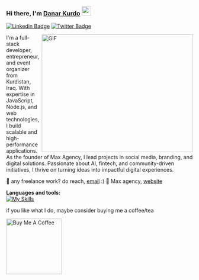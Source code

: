 ### Hi there, I'm <a href="https://facebook.com/danar.kurdo.1" target="_blank">Danar Kurdo</a> <img src="https://media.giphy.com/media/hvRJCLFzcasrR4ia7z/giphy.gif" width="25px">

[![Linkedin Badge](https://img.shields.io/badge/LinkedIn-0077B5?style=for-the-badge&logo=linkedin&logoColor=white)](https://linkedin.com/in/danarkurdo1)
[![Twitter Badge](https://img.shields.io/badge/Twitter-1DA1F2?style=for-the-badge&logo=twitter&logoColor=white)](https://twitter.com/danarkurdo1)
<br />

<img align="right" alt="GIF" src="https://github.com/Gapur/Gapur/blob/master/coding.gif?raw=true" width="408" height="318" />
  
I'm a full-stack developer, entrepreneur, and event organizer from Kurdistan, Iraq. With expertise in JavaScript, Node.js, and web technologies, I build scalable and high-performance applications. As the founder of Max Agency, I lead projects in social media, branding, and digital solutions. Passionate about AI, fintech, and community-driven initiatives, I thrive on turning ideas into impactful digital experiences.

 💼 any freelance work? do reach, [email](mailto:danarkurdo@maxagency.com) :)
 💼 Max agency, [website](https://maxagency.krd/)
 
 **Languages and tools:**  
 [![My Skills](https://skillicons.dev/icons?i=html,css,js,bootstrap,jquery,nodejs,express,git,github,mongodb,mysql,heroku,cpp,react,&perline=7)](https://skillicons.dev)

if you like what I do, maybe consider buying me a coffee/tea

<a href="https://www.buymeacoffee.com/danarkurdo1" target="_blank"><img src="https://cdn.buymeacoffee.com/buttons/v2/default-red.png" alt="Buy Me A Coffee" width="150" ></a>

